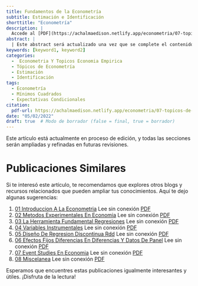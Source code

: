 ```yaml
---
title: Fundamentos de la Econometría
subtitle: Estimación e Identificación
shorttitle: "Econometría"
description: |
  Accede al [PDF](https://achalmaedison.netlify.app/econometria/07-topicos-de-econometria/2022-05-02-01-introduccion-a-la-econometria/index.pdf) completo aquí.
abstract: |
  | Este abstract será actualizado una vez que se complete el contenido final del artículo.
keywords: [keyword1, keyword2]
categories:
  -  Econometria Y Topicos Economia Empirica
  - Tópicos de Econometría
  - Estimación
  - Identificación
tags:
  - Econometría
  - Mínimos Cuadrados
  - Expectativas Condicionales
citation:
  pdf-url: https://achalmaedison.netlify.app/econometria/07-topicos-de-econometria/2022-05-02-01-introduccion-a-la-econometria/index.pdf
date: "05/02/2022"
draft: true  # Modo de borrador (false = final, true = borrador)
---
```






Este artículo está actualmente en proceso de edición, y todas las secciones serán ampliadas y refinadas en futuras revisiones.


# Publicaciones Similares

Si te interesó este artículo, te recomendamos que explores otros blogs y recursos relacionados que pueden ampliar tus conocimientos. Aquí te dejo algunas sugerencias:


1. [01 Introduccion A La Econometria](https://achalmaedison.netlify.app/econometria/07-topicos-de-econometria/2022-05-02-01-introduccion-a-la-econometria) Lee sin conexión [PDF](https://achalmaedison.netlify.app/econometria/07-topicos-de-econometria/2022-05-02-01-introduccion-a-la-econometria/index.pdf)
2. [02 Metodos Experimentales En Economia](https://achalmaedison.netlify.app/econometria/07-topicos-de-econometria/2022-05-09-02-metodos-experimentales-en-economia) Lee sin conexión [PDF](https://achalmaedison.netlify.app/econometria/07-topicos-de-econometria/2022-05-09-02-metodos-experimentales-en-economia/index.pdf)
3. [03 La Herramienta Fundamental Regresiones](https://achalmaedison.netlify.app/econometria/07-topicos-de-econometria/2022-05-16-03-la-herramienta-fundamental-regresiones) Lee sin conexión [PDF](https://achalmaedison.netlify.app/econometria/07-topicos-de-econometria/2022-05-16-03-la-herramienta-fundamental-regresiones/index.pdf)
4. [04 Variables Instrumentales](https://achalmaedison.netlify.app/econometria/07-topicos-de-econometria/2022-05-23-04-variables-instrumentales) Lee sin conexión [PDF](https://achalmaedison.netlify.app/econometria/07-topicos-de-econometria/2022-05-23-04-variables-instrumentales/index.pdf)
5. [05 Diseño De Regresion Discontinua Rdd](https://achalmaedison.netlify.app/econometria/07-topicos-de-econometria/2022-05-30-05-diseño-de-regresion-discontinua-rdd) Lee sin conexión [PDF](https://achalmaedison.netlify.app/econometria/07-topicos-de-econometria/2022-05-30-05-diseño-de-regresion-discontinua-rdd/index.pdf)
6. [06 Efectos Fijos Diferencias En Diferencias Y Datos De Panel](https://achalmaedison.netlify.app/econometria/07-topicos-de-econometria/2022-06-06-06-efectos-fijos-diferencias-en-diferencias-y-datos-de-panel) Lee sin conexión [PDF](https://achalmaedison.netlify.app/econometria/07-topicos-de-econometria/2022-06-06-06-efectos-fijos-diferencias-en-diferencias-y-datos-de-panel/index.pdf)
7. [07 Event Studies En Economia](https://achalmaedison.netlify.app/econometria/07-topicos-de-econometria/2022-06-13-07-event-studies-en-economia) Lee sin conexión [PDF](https://achalmaedison.netlify.app/econometria/07-topicos-de-econometria/2022-06-13-07-event-studies-en-economia/index.pdf)
8. [08 Miscelanea](https://achalmaedison.netlify.app/econometria/07-topicos-de-econometria/2022-06-20-08-miscelanea) Lee sin conexión [PDF](https://achalmaedison.netlify.app/econometria/07-topicos-de-econometria/2022-06-20-08-miscelanea/index.pdf)


Esperamos que encuentres estas publicaciones igualmente interesantes y útiles. ¡Disfruta de la lectura!

